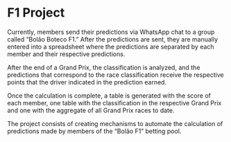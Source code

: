 # F1 Project

Currently, members send their predictions via WhatsApp chat to a group called “Bolão Boteco F1.” After the predictions are sent, they are manually entered into a spreadsheet where the predictions are separated by each member and their respective predictions.

After the end of a Grand Prix, the classification is analyzed, and the predictions that correspond to the race classification receive the respective points that the driver indicated in the prediction earned. 

Once the calculation is complete, a table is generated with the score of each member, one table with the classification in the respective Grand Prix and one with the aggregate of all Grand Prix races to date.

The project consists of creating mechanisms to automate the calculation of predictions made by members of the “Bolão F1” betting pool.
